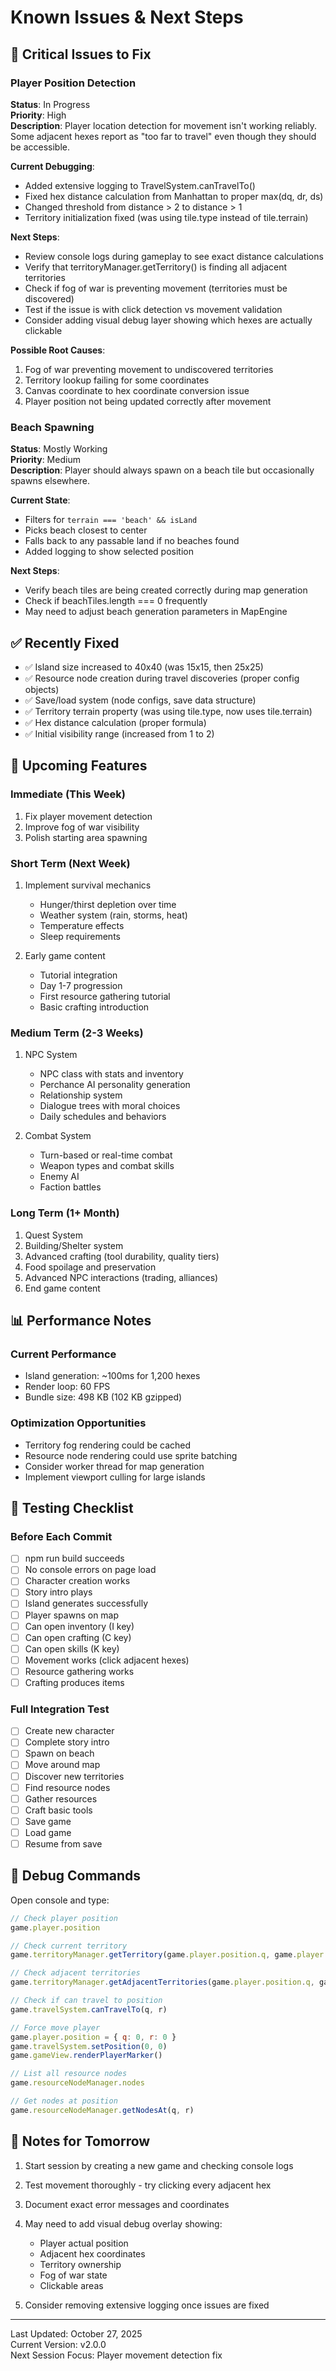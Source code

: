 # Known Issues & Next Steps

## 🐛 Critical Issues to Fix

### Player Position Detection
**Status**: In Progress  
**Priority**: High  
**Description**: Player location detection for movement isn't working reliably. Some adjacent hexes report as "too far to travel" even though they should be accessible.

**Current Debugging**:
- Added extensive logging to TravelSystem.canTravelTo()
- Fixed hex distance calculation from Manhattan to proper max(dq, dr, ds)
- Changed threshold from distance > 2 to distance > 1
- Territory initialization fixed (was using tile.type instead of tile.terrain)

**Next Steps**:
- Review console logs during gameplay to see exact distance calculations
- Verify that territoryManager.getTerritory() is finding all adjacent territories
- Check if fog of war is preventing movement (territories must be discovered)
- Test if the issue is with click detection vs movement validation
- Consider adding visual debug layer showing which hexes are actually clickable

**Possible Root Causes**:
1. Fog of war preventing movement to undiscovered territories
2. Territory lookup failing for some coordinates
3. Canvas coordinate to hex coordinate conversion issue
4. Player position not being updated correctly after movement

### Beach Spawning
**Status**: Mostly Working  
**Priority**: Medium  
**Description**: Player should always spawn on a beach tile but occasionally spawns elsewhere.

**Current State**:
- Filters for `terrain === 'beach' && isLand`
- Picks beach closest to center
- Falls back to any passable land if no beaches found
- Added logging to show selected position

**Next Steps**:
- Verify beach tiles are being created correctly during map generation
- Check if beachTiles.length === 0 frequently
- May need to adjust beach generation parameters in MapEngine

## ✅ Recently Fixed

- ✅ Island size increased to 40x40 (was 15x15, then 25x25)
- ✅ Resource node creation during travel discoveries (proper config objects)
- ✅ Save/load system (node configs, save data structure)
- ✅ Territory terrain property (was using tile.type, now uses tile.terrain)
- ✅ Hex distance calculation (proper formula)
- ✅ Initial visibility range (increased from 1 to 2)

## 🎯 Upcoming Features

### Immediate (This Week)
1. Fix player movement detection
2. Improve fog of war visibility
3. Polish starting area spawning

### Short Term (Next Week)
1. Implement survival mechanics
   - Hunger/thirst depletion over time
   - Weather system (rain, storms, heat)
   - Temperature effects
   - Sleep requirements

2. Early game content
   - Tutorial integration
   - Day 1-7 progression
   - First resource gathering tutorial
   - Basic crafting introduction

### Medium Term (2-3 Weeks)
1. NPC System
   - NPC class with stats and inventory
   - Perchance AI personality generation
   - Relationship system
   - Dialogue trees with moral choices
   - Daily schedules and behaviors

2. Combat System
   - Turn-based or real-time combat
   - Weapon types and combat skills
   - Enemy AI
   - Faction battles

### Long Term (1+ Month)
1. Quest System
2. Building/Shelter system
3. Advanced crafting (tool durability, quality tiers)
4. Food spoilage and preservation
5. Advanced NPC interactions (trading, alliances)
6. End game content

## 📊 Performance Notes

### Current Performance
- Island generation: ~100ms for 1,200 hexes
- Render loop: 60 FPS
- Bundle size: 498 KB (102 KB gzipped)

### Optimization Opportunities
- Territory fog rendering could be cached
- Resource node rendering could use sprite batching
- Consider worker thread for map generation
- Implement viewport culling for large islands

## 🧪 Testing Checklist

### Before Each Commit
- [ ] npm run build succeeds
- [ ] No console errors on page load
- [ ] Character creation works
- [ ] Story intro plays
- [ ] Island generates successfully
- [ ] Player spawns on map
- [ ] Can open inventory (I key)
- [ ] Can open crafting (C key)
- [ ] Can open skills (K key)
- [ ] Movement works (click adjacent hexes)
- [ ] Resource gathering works
- [ ] Crafting produces items

### Full Integration Test
- [ ] Create new character
- [ ] Complete story intro
- [ ] Spawn on beach
- [ ] Move around map
- [ ] Discover new territories
- [ ] Find resource nodes
- [ ] Gather resources
- [ ] Craft basic tools
- [ ] Save game
- [ ] Load game
- [ ] Resume from save

## 🔧 Debug Commands

Open console and type:
```javascript
// Check player position
game.player.position

// Check current territory
game.territoryManager.getTerritory(game.player.position.q, game.player.position.r)

// Check adjacent territories
game.territoryManager.getAdjacentTerritories(game.player.position.q, game.player.position.r)

// Check if can travel to position
game.travelSystem.canTravelTo(q, r)

// Force move player
game.player.position = { q: 0, r: 0 }
game.travelSystem.setPosition(0, 0)
game.gameView.renderPlayerMarker()

// List all resource nodes
game.resourceNodeManager.nodes

// Get nodes at position
game.resourceNodeManager.getNodesAt(q, r)
```

## 📝 Notes for Tomorrow

1. Start session by creating a new game and checking console logs
2. Test movement thoroughly - try clicking every adjacent hex
3. Document exact error messages and coordinates
4. May need to add visual debug overlay showing:
   - Player actual position
   - Adjacent hex coordinates
   - Territory ownership
   - Fog of war state
   - Clickable areas

5. Consider removing extensive logging once issues are fixed

---

Last Updated: October 27, 2025  
Current Version: v2.0.0  
Next Session Focus: Player movement detection fix
